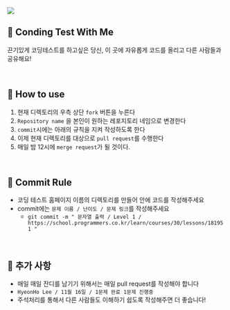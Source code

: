 <div>
    <img src="https://capsule-render.vercel.app/api?type=wave&color=auto&height=180&text=Coding%20Test%20With%20Me&animation=fadeIn&fontColor=000000&fontSize=60" />
</div>
 
##   📖 Conding Test With Me
끈기있게 코딩테스트를 하고싶은 당신, 이 곳에 자유롭게 코드를 올리고 다른 사람들과 공유해요!

<br />

##   📖 How to use
1. 현재 디렉토리의 우측 상단 `fork` 버튼을 누른다
2. `Repository name` 을 본인이 원하는 레포지토리 네임으로 변경한다
3. `commit`시에는 아래의 규칙을 지켜 작성하도록 한다
4. 이제 현재 디렉토리를 대상으로 `pull request`를 수행한다
5. 매일 밤 12시에 `merge request`가 될 것이다.

<br />

##   📖 Commit Rule
- 코딩 테스트 홈페이지 이름의 디렉토리를 만들어 안에 코드를 작성해주세요
- commit에는 `문제 이름 / 난이도 / 문제 링크`를 작성해주세요
    - `git commit -m " 문자열 출력 / Level 1 / https://school.programmers.co.kr/learn/courses/30/lessons/181951 "`

<br />

##   📖 추가 사항
- 매일 매일 잔디를 남기기 위해서는 매일 pull request를 작성해야 합니다
- `HyeonHo Lee / 11월 16일 / 1문제 완료 1문제 진행중`
- 주석처리를 통해서 다른 사람들도 이해하기 쉽도록 작성해주면 더 좋습니다!
